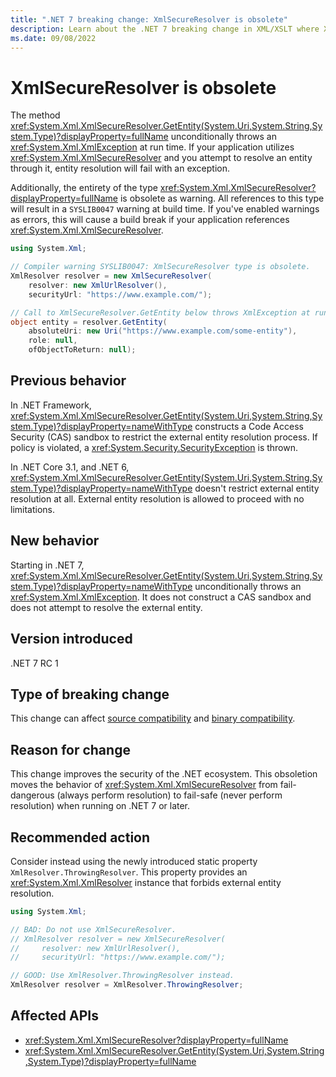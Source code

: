 ```yaml
---
title: ".NET 7 breaking change: XmlSecureResolver is obsolete"
description: Learn about the .NET 7 breaking change in XML/XSLT where XmlSecureResolver was obsoleted and XmlSecureResolver.GetEntity unconditionally throws a run-time exception.
ms.date: 09/08/2022
---
```

# XmlSecureResolver is obsolete

The method <xref:System.Xml.XmlSecureResolver.GetEntity(System.Uri,System.String,System.Type)?displayProperty=fullName> unconditionally throws an <xref:System.Xml.XmlException> at run time. If your application utilizes <xref:System.Xml.XmlSecureResolver> and you attempt to resolve an entity through it, entity resolution will fail with an exception.

Additionally, the entirety of the type <xref:System.Xml.XmlSecureResolver?displayProperty=fullName> is obsolete as warning. All references to this type will result in a `SYSLIB0047` warning at build time. If you've enabled warnings as errors, this will cause a build break if your application references <xref:System.Xml.XmlSecureResolver>.

```csharp
using System.Xml;

// Compiler warning SYSLIB0047: XmlSecureResolver type is obsolete.
XmlResolver resolver = new XmlSecureResolver(
    resolver: new XmlUrlResolver(),
    securityUrl: "https://www.example.com/");

// Call to XmlSecureResolver.GetEntity below throws XmlException at run time.
object entity = resolver.GetEntity(
    absoluteUri: new Uri("https://www.example.com/some-entity"),
    role: null,
    ofObjectToReturn: null);
```

## Previous behavior

In .NET Framework, <xref:System.Xml.XmlSecureResolver.GetEntity(System.Uri,System.String,System.Type)?displayProperty=nameWithType> constructs a Code Access Security (CAS) sandbox to restrict the external entity resolution process. If policy is violated, a <xref:System.Security.SecurityException> is thrown.

In .NET Core 3.1, and .NET 6, <xref:System.Xml.XmlSecureResolver.GetEntity(System.Uri,System.String,System.Type)?displayProperty=nameWithType> doesn't restrict external entity resolution at all. External entity resolution is allowed to proceed with no limitations.

## New behavior

Starting in .NET 7, <xref:System.Xml.XmlSecureResolver.GetEntity(System.Uri,System.String,System.Type)?displayProperty=nameWithType> unconditionally throws an <xref:System.Xml.XmlException>. It does not construct a CAS sandbox and does not attempt to resolve the external entity.

## Version introduced

.NET 7 RC 1

## Type of breaking change

This change can affect [source compatibility](../../categories.md#source-compatibility) and [binary compatibility](../../categories.md#binary-compatibility).

## Reason for change

This change improves the security of the .NET ecosystem. This obsoletion moves the behavior of <xref:System.Xml.XmlSecureResolver> from fail-dangerous (always perform resolution) to fail-safe (never perform resolution) when running on .NET 7 or later.

## Recommended action

Consider instead using the newly introduced static property `XmlResolver.ThrowingResolver`. This property provides an <xref:System.Xml.XmlResolver> instance that forbids external entity resolution.

```csharp
using System.Xml;

// BAD: Do not use XmlSecureResolver.
// XmlResolver resolver = new XmlSecureResolver(
//     resolver: new XmlUrlResolver(),
//     securityUrl: "https://www.example.com/");

// GOOD: Use XmlResolver.ThrowingResolver instead.
XmlResolver resolver = XmlResolver.ThrowingResolver;
```

## Affected APIs

- <xref:System.Xml.XmlSecureResolver?displayProperty=fullName>
- <xref:System.Xml.XmlSecureResolver.GetEntity(System.Uri,System.String,System.Type)?displayProperty=fullName>
